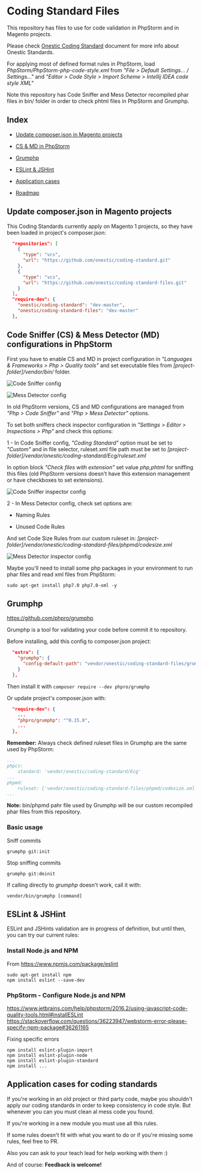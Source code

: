 # Coding Standard Files #
This repository has files to use for code validation in PhpStorm and in Magento projects.

Please check [Onestic Coding Standard](doc/onestic-coding-standards.md) document for more info about Onestic Standards.

For applying most of defined format rules in PhpStorm, load _PhpStorm/PhpStorm-php-code-style.xml_ from _"File > Default Settings... / Settings..."_ and _"Editor > Code Style > Import Scheme > Intellij IDEA code style XML"_

Note this repository has Code Sniffer and Mess Detector recompiled phar files in bin/ folder in order to check phtml files in PhpStorm and Grumphp.

## Index

* [Update composer.json in Magento projects](#update-composerjson-in-magento-projects)

* [CS & MD in PhpStorm](#code-sniffer--mess-detector-configurations-in-phpstorm)

* [Grumphp](#grumphp)

* [ESLint & JSHint](#eslint--jshint)

* [Application cases](#application-cases-for-coding-standards)

* [Roadmap](doc/roadmap.md)

## Update composer.json in Magento projects ##

This Coding Standards currently apply on Magento 1 projects, so they have been loaded in project's composer.json: 

```json
  "repositories": [
    {
      "type": "vcs",
      "url": "https://github.com/onestic/coding-standard.git"
    },
    {
      "type": "vcs",
      "url": "https://github.com/onestic/coding-standard-files.git"
    }
  ],
  "require-dev": {
    "onestic/coding-standard": "dev-master",
    "onestic/coding-standard-files": "dev-master"
  },
```

## Code Sniffer (CS) & Mess Detector (MD) configurations in PhpStorm ##

First you have to enable CS and MD in project configuration in _"Languages & Frameworks > Php > Quality tools"_ and set executable files from _[project-folder]/vendor/bin/_ folder.

![Code Sniffer config](PhpStorm/PhpStorm-settings-qt-cs.png)

![Mess Detector config](PhpStorm/PhpStorm-settings-qt-md.png)

In old PhpStorm versions, CS and MD configurations are managed from _"Php > Code Sniffer"_ and _"Php > Mess Detector"_ options.


To set both sniffers check inspector configuration in _"Settings > Editor > Inspections > Php"_ and check this options:

1 - In Code Sniffer config, _"Coding Standard"_ option must be set to _"Custom"_ and in file selector, ruleset.xml file path must be set to _[project-folder]/vendor/onestic/coding-standard/Ecg/ruleset.xml_

In option block _"Check files with extension"_ set value _php,phtml_ for sniffing this files (old PhpStorm versions doesn't have this extension management or have checkboxes to set extensions).

![Code Sniffer inspector config](PhpStorm/PhpStorm-inspectors-cs.png)
  
2 - In Mess Detector config, check set options are:
 
- Naming Rules

- Unused Code Rules

And set Code Size Rules from our custom ruleset in: _[project-folder]/vendor/onestic/coding-standard-files/phpmd/codesize.xml_

![Mess Detector inspector config](PhpStorm/PhpStorm-inspectors-md.png)

Maybe you'll need to install some php packages in your environment to run phar files and read xml files from PhpStorm:

```shell
sudo apt-get install php7.0 php7.0-xml -y
```

## Grumphp ##

https://github.com/phpro/grumphp

Grumphp is a tool for validating your code before commit it to repository.

Before installing, add this config to composer.json project:

```json
  "extra": {
    "grumphp": {
      "config-default-path": "vendor/onestic/coding-standard-files/grumphp/grumphp.yml"
    }
  },
```

Then install it with ```composer require --dev phpro/grumphp```

Or update project's composer.json with:

```json
  "require-dev": {
    ...
    "phpro/grumphp": "^0.15.0",
    ...
  },
```

**Remember:** Always check defined ruleset files in Grumphp are the same used by PhpStorm:

```yml
...
phpcs:
    standard: 'vendor/onestic/coding-standard/Ecg'
...
phpmd:
    ruleset: ['vendor/onestic/coding-standard-files/phpmd/codesize.xml', 'naming', 'unusedcode']
... 
```

**Note:** bin/phpmd pahr file used by Grumphp will be our custom recompiled phar files from this repository.

### Basic usage ###

Sniff commits

```shell
grumphp git:init
```

Stop sniffing commits

```shell
grumphp git:deinit
```

If calling directly to _grumphp_ doesn't work, call it with:

```shell
vendor/bin/grumphp [command]
``` 

## ESLint & JSHint ##

ESLint and JSHints validation are in progress of definition, but until then, you can try our current rules: 

### Install Node.js and NPM ###
From https://www.npmjs.com/package/eslint

```shell
sudo apt-get install npm
npm install eslint --save-dev
```

### PhpStorm - Configure Node.js and NPM ###
https://www.jetbrains.com/help/phpstorm/2016.2/using-javascript-code-quality-tools.html#installESLint
https://stackoverflow.com/questions/36223947/webstorm-error-please-specify-npm-package#36261165

Fixing specific errors
```shell
npm install eslint-plugin-import
npm install eslint-plugin-node
npm install eslint-plugin-standard
npm install ...
```

## Application cases for coding standards ##

If you're working in an old project or third party code, maybe you shouldn't apply our coding standards in order to keep consistency in code style. But whenever you can you must clean al mess code you found.

If you're working in a new module you must use all this rules.

If some rules doesn't fit with what you want to do or if you're missing some rules, feel free to PR.

Also you can ask to your teach lead for help working with them :)   

And of course: __Feedback is welcome!__
